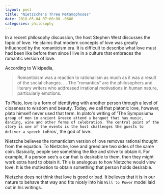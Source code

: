 ```yaml
---
layout: post
title: "Nietzsche's Three Metamophoses"
date: 2018-05-04 07:00:00 -0600
categories: philosophy
---
```


In a recent philosophy discussion, the host Stephen West discusses the topic of love. He claims that modern concepts of love was greatly influenced by the romanticism era. It is difficult to describe what love must had been like before then since I live in a culture that embraces the romantic version of love. 

According to Wikipedia, 

> Romanticism was a reaction to rationalism as much as it was a result of the social changes. ... The “romantics” are the philosophers and literary writers who addressed irrational motivations in human nature, particularly emotions.

To Plato, love is a form of identifying with another person through a level of closeness to wisdom and beauty. Today, we call that platonic love, however, plato himself never used that term. In plato's writing of 'The Symposium` a group of men in ancient Greece attend a banquet that has music, dancing, wine and other forms of celebration. The central point of the story is one of the events is the host challenges the guests to deliver a speech to `Eros`, the god of love. 

Nietzche believes the romanticism version of love removes rational thought from the equation. To Nietzche, love and greed are two sides of the same coin. Basically, people see something the like and strive to obtain it. For example, if a person see's a car that is desirable to them, then they might work extra hard to obtain it. This is analogous to how Nietzche would view love. It is the motivation to obtain something that person holds desirable. 

Nietzche does not think that love is good or bad. It believes that it is in our nature to behave that way and fits nicely into his `Will to Power` model laid out in his writings.


